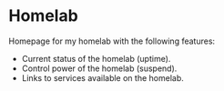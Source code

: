 # Homelab

Homepage for my homelab with the following features:
- Current status of the homelab (uptime).
- Control power of the homelab (suspend).
- Links to services available on the homelab.
